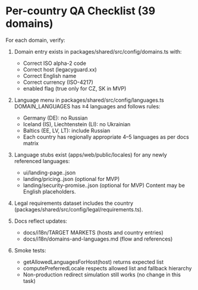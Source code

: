 # Per-country QA Checklist (39 domains)

For each domain, verify:

1) Domain entry exists in packages/shared/src/config/domains.ts with:
   - Correct ISO alpha-2 code
   - Correct host (legacyguard.xx)
   - Correct English name
   - Correct currency (ISO-4217)
   - enabled flag (true only for CZ, SK in MVP)

2) Language menu in packages/shared/src/config/languages.ts DOMAIN_LANGUAGES has ≥4 languages and follows rules:
   - Germany (DE): no Russian
   - Iceland (IS), Liechtenstein (LI): no Ukrainian
   - Baltics (EE, LV, LT): include Russian
   - Each country has regionally appropriate 4–5 languages as per docs matrix

3) Language stubs exist (apps/web/public/locales) for any newly referenced languages:
   - ui/landing-page.<lang>.json
   - landing/pricing.<lang>.json (optional for MVP)
   - landing/security-promise.<lang>.json (optional for MVP)
   Content may be English placeholders.

4) Legal requirements dataset includes the country (packages/shared/src/config/legal/requirements.ts).

5) Docs reflect updates:
   - docs/i18n/TARGET MARKETS (hosts and country entries)
   - docs/i18n/domains-and-languages.md (flow and references)

6) Smoke tests:
   - getAllowedLanguagesForHost(host) returns expected list
   - computePreferredLocale respects allowed list and fallback hierarchy
   - Non-production redirect simulation still works (no change in this task)
